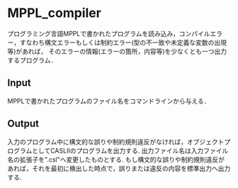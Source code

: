 # MPPL_compiler
プログラミング言語MPPLで書かれたプログラムを読み込み，コンパイルエラー，すなわち構文エラーもしくは制約エラー(型の不一致や未定義な変数の出現等)があれば，
そのエラーの情報(エラーの箇所，内容等)を少なくとも一つ出力するプログラム．

## Input
MPPLで書かれたプログラムのファイル名をコマンドラインから与える．

## Output
入力のプログラム中に構文的な誤りや制約規則違反がなければ，オブジェクトプログラムとしてCASLIIのプログラムを出力する.
出力ファイル名は入力ファイル名の拡張子を".csl"へ変更したものとする.
もし構文的な誤りや制約規則違反があれば，それを最初に検出した時点で，誤りまたは違反の内容を標準出力へ出力する.
